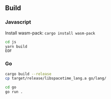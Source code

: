 ## Build

### Javascript

Install wasm-pack: `cargo install wasm-pack`

```bash
cd js
yarn build
EOF
```

### Go

```bash
cargo build --release
cp target/release/libspacetime_lang.a go/lang/

cd go
go run .
```
